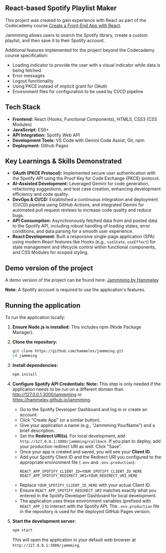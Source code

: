 ## React-based Spotify Playlist Maker

This project was created to gain experience with React as part of the Codecademy course [Create a Front-End App with React](https://www.codecademy.com/learn/paths/build-web-apps-with-react).

Jammming allows users to search the Spotify library, create a custom playlist, and then save it to their Spotify account.

Additional features implemented for the project beyond the Codecademy course specification:
* Loading indicator to provide the user with a visual indicator while data is being fetched.
* Error messages
* Logout functionality
* Using PKCE instead of implicit grant for OAuth
* Environment files for configuration to be used by CI/CD pipeline

## Tech Stack
*   **Frontend:** React (Hooks, Functional Components), HTML5, CSS3 (CSS Modules)
*   **JavaScript:** ES6+
*   **API Integration:** Spotify Web API
*   **Development Tools:** VS Code with Gemini Code Assist, Git, npm
*   **Deployment:** Github Pages

## Key Learnings & Skills Demonstrated
*   **OAuth (PKCE Protocol):** Implemented secure user authentication with the Spotify API using the Proof Key for Code Exchange (PKCE) protocol.
*   **AI-Assisted Development:** Leveraged Gemini for code generation, refactoring suggestions, and test case creation, enhancing development efficiency and code quality.
*   **DevOps & CI/CD:** Established a continuous integration and deployment (CI/CD) pipeline using GitHub Actions, and integrated Gemini for automated pull request reviews to increase code quality and reduce bugs.
*   **API Consumption:** Asynchronously fetched data from and posted data to the Spotify API, including robust handling of loading states, error conditions, and data parsing for a smooth user experience.
*   **React Development:** Built a responsive single-page application (SPA) using modern React features like Hooks (e.g., `useState`, `useEffect`) for state management and lifecycle control within functional components, and CSS Modules for scoped styling.

## Demo version of the project

A demo version of the project can be found here: [Jammming by Hammelev](https://hammelev.github.io/jammming)

**Note:** A Spotify account is required to use the application's features.

## Running the application

To run the application locally:

1.  **Ensure Node.js is installed:** This includes npm (Node Package Manager).
2.  **Clone the repository:**
    ```bash
    git clone https://github.com/hammelev/jammming.git
    cd jammming
    ```
3.  **Install dependencies:**
    ```bash
    npm install
    ```
4.  **Configure Spotify API Credentials:**
    **Note:** This step is only needed if the application needs to be run on a different domain than http://127.0.0.1:3000/jammming or https://hammelev.github.io/jammming.

    *   Go to the Spotify Developer Dashboard and log in or create an account.
    *   Click "Create App" (or a similar button).
    *   Give your application a name (e.g., "Jammming YourName") and a brief description.
    *   Set the **Redirect URI(s)**. For local development, add `http://127.0.0.1:3000/jammming/callback`. If you plan to deploy, add your production redirect URI as well. Click "Save".
    *   Once your app is created and saved, you will see your **Client ID**.
    *   Add your Spotify Client ID and the Redirect URI you configured to the appropriate environment file (`.env` and `.env.production`):
        ```plaintext
        REACT_APP_SPOTIFY_CLIENT_ID=YOUR_SPOTIFY_CLIENT_ID_HERE
        REACT_APP_SPOTIFY_REDIRECT_URI=YOUR_REDIRECT_URI_HERE
        ```
    *   Replace `YOUR_SPOTIFY_CLIENT_ID_HERE` with your actual Client ID.
    *   Ensure `REACT_APP_SPOTIFY_REDIRECT_URI` matches exactly what you entered in the Spotify Developer Dashboard for local development.
    *   The application uses these environment variables (prefixed with `REACT_APP_`) to interact with the Spotify API. The `.env.production` file in the repository is used for the deployed GitHub Pages version.

5.  **Start the development server:**
    ```bash
    npm start
    ```
    This will open the application in your default web browser at `http://127.0.0.1:3000/jammming`.
